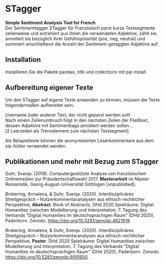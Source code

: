 # STagger
**Simple Sentiment Analysis Tool for French**  
Der Sentimenttagger STagger für Französisch parst kurze Textsegmente zeilenweise und extrahiert aus ihnen die verwendeten Adjektive, zählt sie, annotiert sie bezüglich ihrer Gefühlspolarität (pos, neg, neutral) und summiert anschließend die Anzahl der Sentiment-getaggten Adjektive auf. 


## Installation
Installieren Sie die Pakete pandas, nltk und collections mit pip install.

## Aufbereitung eigener Texte 
Um den STagger auf eigene Texte anwenden zu können, müssen die Texte folgendermaßen aufbereitet sein:

Username (oder anderer Text, der nicht geparst werden soll)  
Nach einem Zeilenumbruch folgt in den nächsten Zeilen der Fließtext, dessen Adjektive mit Sentimenttags annotiert werden sollen...  
[2 Leerzeilen als Trennelement zum nächsten Textsegment]  

Als Beispieltexte können die anonymisierten Leserkommentare aus dem zip-folder verwendet werden.

## Publikationen und mehr mit Bezug zum STagger
Guhr, Svenja. (2019). Computergestützte Analyse von französischen Onlinemedien zur Präsidentschaftswahl 2017. **Masterarbeit** im Master Romanistik. Georg-August-Universität Göttingen [unpublished].  

Brokering, Annalena, & Guhr, Svenja. (2020). Interdisziplinäres Streitgespräch – Nutzerkommentaranalysen aus ethisch-rechtlicher Perspektive, **Abstract**. Book of Abstracts, DHd 2020 Spielräume: Digital Humanities zwischen Modellierung und Interpretation. 7. Tagung des Verbands "Digital Humanities im deutschsprachigen Raum" (DHd 2020), Paderborn. Zenodo. https://doi.org/10.5281/zenodo.4621919. 

Brokering, Annalena, & Guhr, Svenja. (2020). Interdisziplinäres Streitgespräch – Nutzerkommentaranalysen aus ethisch-rechtlicher Perspektive, **Poster**. DHd 2020 Spielräume: Digital Humanities zwischen Modellierung und Interpretation. 7. Tagung des Verbands "Digital Humanities im deutschsprachigen Raum" (DHd 2020), Paderborn. Zenodo. https://doi.org/10.5281/zenodo.6091650.

